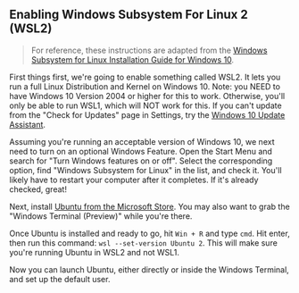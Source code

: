 ## Enabling Windows Subsystem For Linux 2 (WSL2)

> For reference, these instructions are adapted from the
[Windows Subsystem for Linux Installation Guide for Windows 10](https://docs.microsoft.com/en-us/windows/wsl/install-win10).

First things first, we're going to enable something called WSL2. It lets you run a full Linux
Distribution and Kernel on Windows 10. Note: you NEED to have Windows 10 Version 2004 or higher
for this to work. Otherwise, you'll only be able to run WSL1, which will NOT work for this. If
you can't update from the "Check for Updates" page in Settings, try the 
[Windows 10 Update Assistant](https://www.microsoft.com/en-us/software-download/windows10).

Assuming you're running an acceptable version of Windows 10, we next need to turn on an 
optional Windows Feature. Open the Start Menu and search for "Turn Windows features on or off".
Select the corresponding option, find "Windows Subsystem for Linux" in the list, and check it.
You'll likely have to restart your computer after it completes. If it's already checked, great!

Next, install 
[Ubuntu from the Microsoft Store](https://www.microsoft.com/en-us/p/ubuntu/9nblggh4msv6?activetab=pivot:overviewtab). 
You may also want to grab the "Windows Terminal (Preview)" while you're there.

Once Ubuntu is installed and ready to go, hit `Win + R` and type `cmd`. Hit enter, then run 
this command: `wsl --set-version Ubuntu 2`. This will make sure you're running Ubuntu in WSL2
and not WSL1.

Now you can launch Ubuntu, either directly or inside the Windows Terminal, and set up the 
default user.
